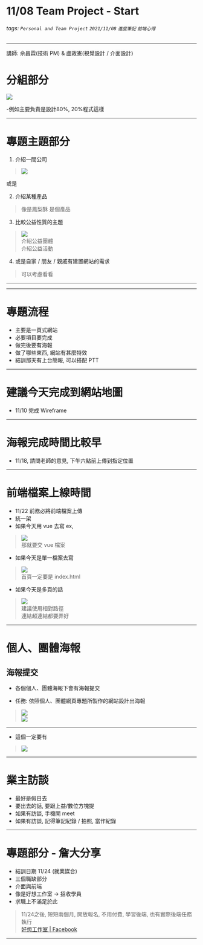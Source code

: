 # 11/08 Team Project - Start   
###### tags: `Personal and Team Project` `2021/11/08` `進度筆記` `前端心得`  
---

講師: 佘昌霖(技術 PM) & 盧政憲(視覺設計 / 介面設計)   

# 分組部分  

![](https://i.imgur.com/1Amng1t.png)   

-例如主要負責是設計80%, 20%程式這樣    

----

# 專題主題部分

1. 介紹一間公司   
> ![](https://i.imgur.com/eIXr0wh.png)   

或是   

2. 介紹某種產品   
> 像是鳳梨酥 是個產品   

3. 比較公益性質的主題  

> ![](https://i.imgur.com/BntWPwG.jpg)   
> 介紹公益團體  
> 介紹公益活動   

4. 或是自家 / 朋友 / 親戚有建置網站的需求  
> 可以考慮看看  

----
-----

# 專題流程  
- 主要是一頁式網站   
- 必要項目要完成   
- 做完後要有海報  
- 做了哪些東西, 網站有甚麼特效  
- 結訓那天有上台簡報, 可以搭配 PTT   

----

# 建議今天完成到網站地圖   

- 11/10 完成 Wireframe    

----

# 海報完成時間比較早  

- 11/18, 請問老師的意見, 下午六點前上傳到指定位置   

----

# 前端檔案上線時間  

- 11/22 前務必將前端檔案上傳   
- 統一架  
- 如果今天用 vue 去寫 ex,  
> ![](https://i.imgur.com/Fx8VLAN.png)   
> 那就要交 vue 檔案  
 
 - 如果今天是單一檔案去寫  
> ![](https://i.imgur.com/ar6Aeby.png)   
> 首頁一定要是 index.html   

- 如果今天是多頁的話  
> ![](https://i.imgur.com/dkXdtxb.png)   
> 建議使用相對路徑  
> 連結超連結都要弄好   


---

# 個人、團體海報  

## 海報提交
- 各個個人、團體海報下會有海報提交

- 任務: 依照個人、團體網頁專題所製作的網站設計出海報   
> ![](https://i.imgur.com/QiwEgsK.png)  
> ![](https://i.imgur.com/P1Mt8ev.png)   
 
----

- 這個一定要有  
> ![](https://i.imgur.com/515q4Mn.png)   

----

# 業主訪談  

- 最好是假日去  
- 要出去的話, 要跟上益/數位方塊提  
- 如果有訪談, 手機開 meet  
- 如果有訪談, 記得筆記紀錄 / 拍照, 當作紀錄   

----


# 專題部分 - 詹大分享   

- 結訓日期 11/24 (就業媒合)   
- 三個職缺部分  
- 介面與前端   
- 像是好想工作室 → 招收學員   
- 求職上不滿足於此   
> 11/24之後, 短短兩個月, 開放報名, 不用付費, 學習後端, 也有實際後端任務執行  
> [好想工作室 | Facebook](https://www.facebook.com/GoodideasStudio/)    

----

